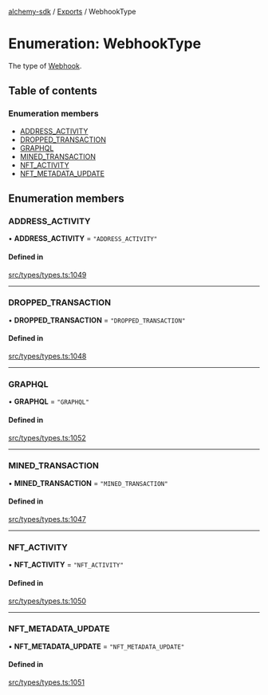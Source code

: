 [alchemy-sdk](../README.md) / [Exports](../modules.md) / WebhookType

# Enumeration: WebhookType

The type of [Webhook](../interfaces/Webhook.md).

## Table of contents

### Enumeration members

- [ADDRESS\_ACTIVITY](WebhookType.md#address_activity)
- [DROPPED\_TRANSACTION](WebhookType.md#dropped_transaction)
- [GRAPHQL](WebhookType.md#graphql)
- [MINED\_TRANSACTION](WebhookType.md#mined_transaction)
- [NFT\_ACTIVITY](WebhookType.md#nft_activity)
- [NFT\_METADATA\_UPDATE](WebhookType.md#nft_metadata_update)

## Enumeration members

### ADDRESS\_ACTIVITY

• **ADDRESS\_ACTIVITY** = `"ADDRESS_ACTIVITY"`

#### Defined in

[src/types/types.ts:1049](https://github.com/alchemyplatform/alchemy-sdk-js/blob/70f9997/src/types/types.ts#L1049)

___

### DROPPED\_TRANSACTION

• **DROPPED\_TRANSACTION** = `"DROPPED_TRANSACTION"`

#### Defined in

[src/types/types.ts:1048](https://github.com/alchemyplatform/alchemy-sdk-js/blob/70f9997/src/types/types.ts#L1048)

___

### GRAPHQL

• **GRAPHQL** = `"GRAPHQL"`

#### Defined in

[src/types/types.ts:1052](https://github.com/alchemyplatform/alchemy-sdk-js/blob/70f9997/src/types/types.ts#L1052)

___

### MINED\_TRANSACTION

• **MINED\_TRANSACTION** = `"MINED_TRANSACTION"`

#### Defined in

[src/types/types.ts:1047](https://github.com/alchemyplatform/alchemy-sdk-js/blob/70f9997/src/types/types.ts#L1047)

___

### NFT\_ACTIVITY

• **NFT\_ACTIVITY** = `"NFT_ACTIVITY"`

#### Defined in

[src/types/types.ts:1050](https://github.com/alchemyplatform/alchemy-sdk-js/blob/70f9997/src/types/types.ts#L1050)

___

### NFT\_METADATA\_UPDATE

• **NFT\_METADATA\_UPDATE** = `"NFT_METADATA_UPDATE"`

#### Defined in

[src/types/types.ts:1051](https://github.com/alchemyplatform/alchemy-sdk-js/blob/70f9997/src/types/types.ts#L1051)
